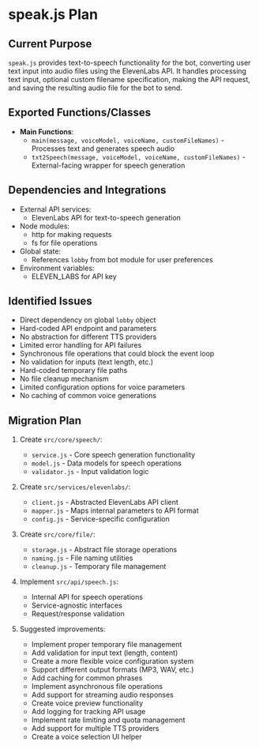 # speak.js Plan

## Current Purpose
`speak.js` provides text-to-speech functionality for the bot, converting user text input into audio files using the ElevenLabs API. It handles processing text input, optional custom filename specification, making the API request, and saving the resulting audio file for the bot to send.

## Exported Functions/Classes
- **Main Functions**:
  - `main(message, voiceModel, voiceName, customFileNames)` - Processes text and generates speech audio
  - `txt2Speech(message, voiceModel, voiceName, customFileNames)` - External-facing wrapper for speech generation

## Dependencies and Integrations
- External API services:
  - ElevenLabs API for text-to-speech generation
- Node modules:
  - http for making requests
  - fs for file operations
- Global state:
  - References `lobby` from bot module for user preferences
- Environment variables:
  - ELEVEN_LABS for API key

## Identified Issues
- Direct dependency on global `lobby` object
- Hard-coded API endpoint and parameters
- No abstraction for different TTS providers
- Limited error handling for API failures
- Synchronous file operations that could block the event loop
- No validation for inputs (text length, etc.)
- Hard-coded temporary file paths
- No file cleanup mechanism
- Limited configuration options for voice parameters
- No caching of common voice generations

## Migration Plan
1. Create `src/core/speech/`:
   - `service.js` - Core speech generation functionality
   - `model.js` - Data models for speech operations
   - `validator.js` - Input validation logic

2. Create `src/services/elevenlabs/`:
   - `client.js` - Abstracted ElevenLabs API client
   - `mapper.js` - Maps internal parameters to API format
   - `config.js` - Service-specific configuration

3. Create `src/core/file/`:
   - `storage.js` - Abstract file storage operations
   - `naming.js` - File naming utilities
   - `cleanup.js` - Temporary file management

4. Implement `src/api/speech.js`:
   - Internal API for speech operations
   - Service-agnostic interfaces
   - Request/response validation

5. Suggested improvements:
   - Implement proper temporary file management
   - Add validation for input text (length, content)
   - Create a more flexible voice configuration system
   - Support different output formats (MP3, WAV, etc.)
   - Add caching for common phrases
   - Implement asynchronous file operations
   - Add support for streaming audio responses
   - Create voice preview functionality
   - Add logging for tracking API usage
   - Implement rate limiting and quota management
   - Add support for multiple TTS providers
   - Create a voice selection UI helper 